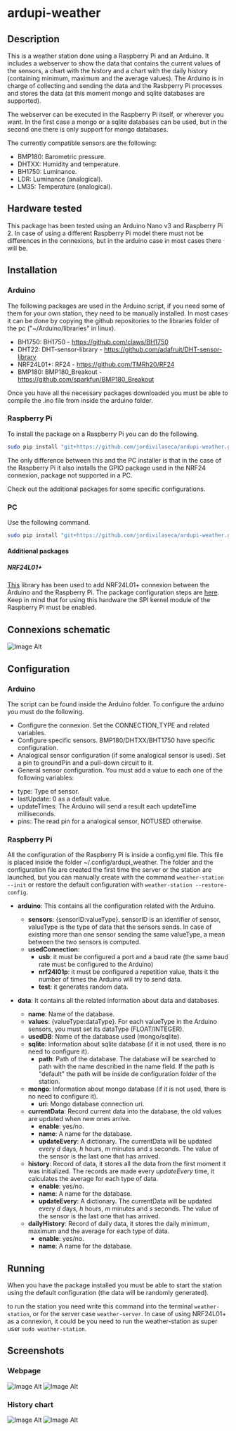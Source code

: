 # ardupi-weather
## Description
This is a weather station done using a Raspberry Pi and an Arduino. It includes a webserver to show the data that
contains the current values of the sensors, a chart with the history and a chart with the daily history (containing
minimum, maximum and the average values). The Arduino is in charge of collecting and sending the data and the 
Rasbperry Pi processes and stores the data (at this moment mongo and sqlite databases are supported).

The webserver can be executed in the Raspberry Pi itself, or wherever you want. In the first case a mongo or a sqlite databases can be used, but in the second one there is only support for mongo databases.

The currently compatible sensors are the following:

 * BMP180: Barometric pressure.
 * DHTXX: Humidity and temperature.
 * BH1750: Luminance.
 * LDR: Luminance (analogical).
 * LM35: Temperature (analogical).

## Hardware tested
This package has been tested using an Arduino Nano v3 and Raspberry Pi 2. In case of using a different Raspberry Pi model there must not be differences in the connexions, but in the arduino case in most cases there will be.

## Installation

### Arduino
The following packages are used in the Arduino script, if you need some of them for your own station, they need
to be manually installed. In most cases it can be done by copying the github repositories to the libraries folder
of the pc ("~/Arduino/libraries" in linux).

 * BH1750: BH1750 - https://github.com/claws/BH1750
 * DHT22: DHT-sensor-library - https://github.com/adafruit/DHT-sensor-library
 * NRF24L01+: RF24 - https://github.com/TMRh20/RF24
 * BMP180: BMP180_Breakout - https://github.com/sparkfun/BMP180_Breakout

Once you have all the necessary packages downloaded you must be able to compile the .ino file from inside the arduino folder.

### Raspberry Pi
To install the package on a Raspberry Pi you can do the following.

```bash
sudo pip install "git+https://github.com/jordivilaseca/ardupi-weather.git#egg=ardupi-weather[rpi]&subdirectory=RaspberryPi"
```

The only difference between this and the PC installer is that in the case of the Raspberry Pi it also installs the GPIO package used in the NRF24 connexion, package not supported in a PC.

Check out the additional packages for some specific configurations.

### PC
Use the following command.

```bash
sudo pip install "git+https://github.com/jordivilaseca/ardupi-weather.git#egg=ardupi-weather&subdirectory=RaspberryPi"
```

#### Additional packages
##### NRF24L01+
[This](https://github.com/TMRh20/RF24) library has been used to add NRF24L01+ connexion between the Arduino and the Raspberry Pi. The package configuration steps are [here](http://tmrh20.github.io/RF24/RPi.html). Keep in mind that for using this hardware the SPI kernel module of the Raspberry Pi must be enabled.

## Connexions schematic
![Image Alt](https://github.com/jordivilaseca/ardupi-weather/blob/master/sensorsSketch_bb.png)

## Configuration

### Arduino
The script can be found inside the Arduino folder. To configure the arduino you must do the following.
 * Configure the connexion. Set the CONNECTION_TYPE and related variables.
 * Configure specific sensors. BMP180/DHTXX/BHT1750 have specific configuration.
 * Analogical sensor configuration (if some analogical sensor is used). Set a pin to groundPin and a pull-down circuit to it.
 * General sensor configuration. You must add a value to each one of the following variables:
  - type: Type of sensor.
  - lastUpdate: 0 as a default value.
  - updateTimes: The Arduino will send a result each updateTime milliseconds.
  - pins: The read pin for a analogical sensor, NOTUSED otherwise.

### Raspberry Pi
All the configuration of the Raspberry Pi is inside a config.yml file. This file is placed inside the folder ~/.config/ardupi_weather. The folder and the configuration file are created the first time the server or the station are launched, but you can manually create with the command `weather-station --init` or restore the default configuration with `weather-station --restore-config`.


- **arduino**: This contains all the configuration related with the Arduino.
  - **sensors**: {sensorID:valueType}. sensorID is an identifier of sensor, valueType is the type of data that the sensors sends. In case of existing more than one sensor sending the same valueType, a mean between the two sensors is computed.
  - **usedConnection**:
    - **usb**: it must be configured a port and a baud rate (the same baud rate must be configured to the Arduino)
    - **nrf24l01p**: it must be configured a repetition value, thats it the number of times the Arduino will try to send data.
    - **test**: it generates random data.

- **data**: It contains all the related information about data and databases.
  - **name**: Name of the database.
  - **values**: {valueType:dataType}. For each valueType in the Arduino sensors, you must set its dataType (FLOAT/INTEGER).
  - **usedDB**: Name of the database used (mongo/sqlite).
  - **sqlite**: Information about sqlite database (if it is not used, there is no need to configure it).
    - **path**: Path of the database. The database will be searched to path with the name described in the name field. If the path is "default" the path will be inside de configuration folder of the station.
  - **mongo**: Information about mongo database (if it is not used, there is no need to configure it).
    - **uri**: Mongo database connection uri.
  - **currentData**: Record current data into the database, the old values are updated when new ones arrive.
    - **enable**: yes/no.
    - **name**: A name for the database.
    - **updateEvery**: A dictionary. The currentData will be updated every *d* days, *h* hours, *m* minutes and *s* seconds. The value of the sensor is the last one that has arrived.
  - **history**: Record of data, it stores all the data from the first moment it was initialized. The records are made every *updateEvery* time, it calculates the average for each type of data.
    - **enable**: yes/no.
    - **name**: A name for the database.
    - **updateEvery**: A dictionary. The currentData will be updated every *d* days, *h* hours, *m* minutes and *s* seconds. The value of the sensor is the last one that has arrived.
  - **dailyHistory**: Record of daily data, it stores the daily minimum, maximum and the average for each type of data. 
    - **enable**: yes/no.
    - **name**: A name for the database.

## Running

When you have the package installed you must be able to start the station using the default configuration (the data will be randomly generated).

to run the station you need write this command into the terminal `weather-station`, or for the server case `weather-server`. In case of using NRF24L01+ as a connexion, it could be you need to run the weather-station as super user `sudo weather-station`.

## Screenshots
### Webpage
![Image Alt](https://github.com/jordivilaseca/ardupi-weather/blob/master/screenshots/webpage1.png)
![Image Alt](https://github.com/jordivilaseca/ardupi-weather/blob/master/screenshots/webpage2.png)
### History chart
![Image Alt](https://github.com/jordivilaseca/ardupi-weather/blob/master/screenshots/historyChart.png)
![Image Alt](https://github.com/jordivilaseca/ardupi-weather/blob/master/screenshots/DailyChart.png)

